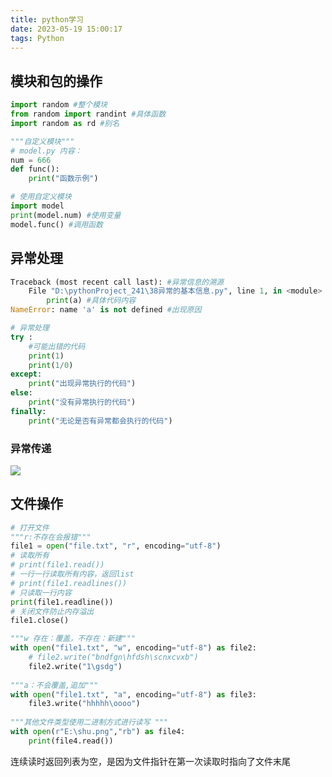 ```yaml
---
title: python学习
date: 2023-05-19 15:00:17
tags: Python
---
```




## 模块和包的操作

```python
import random #整个模块
from random import randint #具体函数
import random as rd #别名

"""自定义模块"""
# model.py 内容：
num = 666
def func(): 
    print("函数示例")

# 使用自定义模块
import model
print(model.num) #使用变量
model.func() #调用函数
```

## 异常处理

```python
Traceback (most recent call last): #异常信息的溯源
	File "D:\pythonProject_241\38异常的基本信息.py", line 1, in <module> #具体位置
		print(a) #具体代码内容
NameError: name 'a' is not defined #出现原因
```

```python
# 异常处理
try :
    #可能出错的代码
    print(1)
    print(1/0)
except:
    print("出现异常执行的代码")
else:
    print("没有异常执行的代码")
finally:
    print("无论是否有异常都会执行的代码")
```

### 异常传递

![](https://cdn.jsdelivr.net/gh/SereinCease/images/blog/2025-06-25/image-20250625183953005-84191c.png)

## 文件操作

```python
# 打开文件
"""r:不存在会报错""" 
file1 = open("file.txt", "r", encoding="utf-8")
# 读取所有
# print(file1.read())
# 一行一行读取所有内容，返回list
# print(file1.readlines())
# 只读取一行内容
print(file1.readline())
# 关闭文件防止内存溢出
file1.close()

"""w 存在：覆盖，不存在：新建""" 
with open("file1.txt", "w", encoding="utf-8") as file2:
    # file2.write("bndfgn\hfdsh\scnxcvxb")
    file2.write("1\gsdg")
    
"""a：不会覆盖,追加"""
with open("file1.txt", "a", encoding="utf-8") as file3:
    file3.write("hhhhh\oooo")
    
"""其他文件类型使用二进制方式进行读写 """
with open(r"E:\shu.png","rb") as file4:
    print(file4.read())
```

连续读时返回列表为空，是因为文件指针在第一次读取时指向了文件末尾

```python

```

